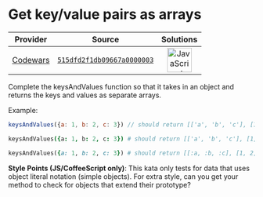 [_metadata_:generated]: - "true"

# Get key/value pairs as arrays

<!-- INFO TABLE BEGIN -->

| Provider                                        | Source                                                                               | Solutions                                                                                                                                                    |
| :---------------------------------------------: | :----------------------------------------------------------------------------------: | :----------------------------------------------------------------------------------------------------------------------------------------------------------: |
| [Codewars](../../../docs/providers/Codewars.md) | [`515dfd2f1db09667a0000003`](https://www.codewars.com/kata/515dfd2f1db09667a0000003) | [<img src="https://res.cloudinary.com/rascaltwo/image/upload/v1631924076/javascript_ehszr7.svg" alt="JavaScript" title="JavaScript" width="50" />](solve.js) |

<!-- INFO TABLE END -->

Complete the keysAndValues function so that it takes in an object and returns the keys and values as separate arrays.  

Example:
```javascript
keysAndValues({a: 1, b: 2, c: 3}) // should return [['a', 'b', 'c'], [1, 2, 3]]
```
```coffeescript
keysAndValues({a: 1, b: 2, c: 3}) # should return [['a', 'b', 'c'], [1, 2, 3]]
```
```ruby
keysAndValues({a: 1, b: 2, c: 3}) # should return [[:a, :b, :c], [1, 2, 3]]
```

**Style Points (JS/CoffeeScript only)**: This kata only tests for data that uses object literal notation (simple objects). For extra style, can you get your method to check for  objects that extend their prototype?  
